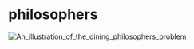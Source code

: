 # philosophers
![An_illustration_of_the_dining_philosophers_problem](https://user-images.githubusercontent.com/65847371/229263792-3860b6d8-401e-4dbd-b922-89a0a0dd3b6d.png)
